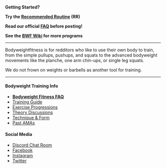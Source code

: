 <p><strong>Getting Started?</strong></p>

<p><strong>Try the <a href="{{ site.github.url }}/wiki/kb/recommended_routine">Recommended Routine</a> (RR)</strong></p>

<p><strong>Read our official <a href="{{ site.github.url }}/wiki/faq">FAQ</a> before posting!</strong></p>

<p><strong>See the <a href="{{ site.github.url }}/wiki/">BWF Wiki</a> for more programs</strong></p>

<hr />

<p>Bodyweightfitness is for redditors who like to use their own body to train, from the simple pullups, pushups, and squats to the advanced bodyweight movements like the planche, one arm chin-ups, or single leg squats.</p>

<p>We do not frown on weights or barbells as another tool for training.</p>

<hr />

<h4 id="bodyweighttraininginfo">Bodyweight Training Info</h4>

<ul>
<li><strong><a href="{{ site.github.url }}/wiki/faq">Bodyweight Fitness FAQ</a></strong></li>

<li><a href="{{ site.github.url }}/wiki/training_guide">Training Guide</a></li>

<li><a href="{{ site.github.url }}/wiki/playground">Exercise Progressions</a></li>

<li><a href="{{ site.github.url }}/wiki/weekly/conceptwednesday">Theory Discussions</a></li>

<li><a href="{{ site.github.url }}/wiki/weekly/techniquethursday">Technique &amp; Form</a></li>

<li><a href="{{ site.github.url }}/wiki/past_amas">Past AMAs</a></li>
</ul>

<h4 id="socialmedia">Social Media</h4>

<ul>
<li><a href="https://discordapp.com/invite/bwf">Discord Chat Room</a></li>

<li><a href="https://www.facebook.com/redditbwf">Facebook</a></li>

<li><a href="https://www.instagram.com/redditbwf">Instagram</a></li>

<li><a href="https://www.twitter.com/redditbwf">Twitter</a></li>
</ul>
